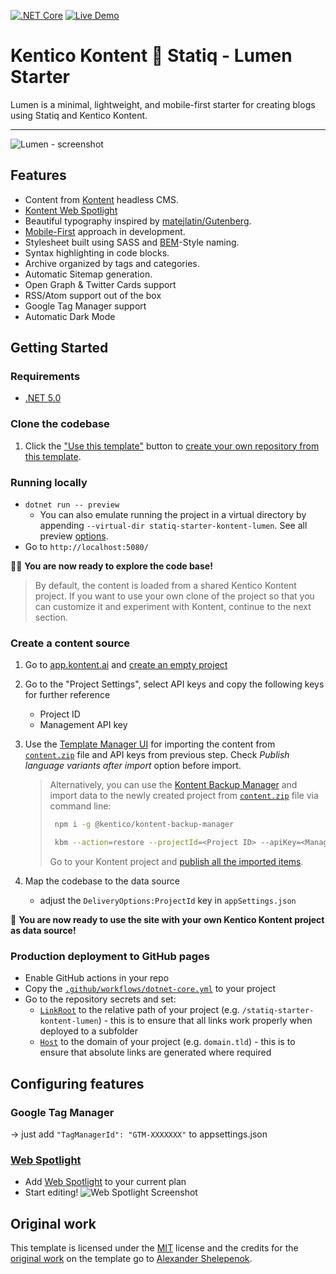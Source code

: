[![.NET Core](https://github.com/Kentico/statiq-starter-kontent-lumen/workflows/.NET%20Core/badge.svg)](https://github.com/Kentico/statiq-starter-kontent-lumen/actions)
[![Live Demo](https://img.shields.io/badge/Live-DEMO-brightgreen.svg?logo=github&logoColor=white)](https://kentico.github.io/statiq-starter-kontent-lumen)

# Kentico Kontent 💖 Statiq - Lumen Starter

Lumen is a minimal, lightweight, and mobile-first starter for creating blogs using Statiq and Kentico Kontent.

---
![Lumen - screenshot](https://i.imgur.com/vLBpkl6.png)

## Features

- Content from [Kontent](http://kontent.ai/) headless CMS.
- [Kontent Web Spotlight](https://docs.kontent.ai/tutorials/set-up-kontent/set-up-your-project/web-spotlight)
- Beautiful typography inspired by [matejlatin/Gutenberg](https://github.com/matejlatin/Gutenberg).
- [Mobile-First](https://medium.com/@mrmrs_/mobile-first-css-48bc4cc3f60f) approach in development.
- Stylesheet built using SASS and [BEM](http://getbem.com/naming/)-Style naming.
- Syntax highlighting in code blocks.
- Archive organized by tags and categories.
- Automatic Sitemap generation.
- Open Graph & Twitter Cards support
- RSS/Atom support out of the box
- Google Tag Manager support
- Automatic Dark Mode

## Getting Started

### Requirements

- [.NET 5.0](https://dotnet.microsoft.com/download)

### Clone the codebase

1. Click the ["Use this template"](https://github.com/Kontent/statiq-starter-kontent-lumen/generate) button to [create your own repository from this template](https://help.github.com/en/github/creating-cloning-and-archiving-repositories/creating-a-repository-from-a-template).

### Running locally

- `dotnet run -- preview`
  - You can also emulate running the project in a virtual directory by appending `--virtual-dir statiq-starter-kontent-lumen`. See all preview [options](https://statiq.dev/web/running/preview-server).
- Go to `http://localhost:5080/`

🎊🎉 **You are now ready to explore the code base!**

> By default, the content is loaded from a shared Kentico Kontent project. If you want to use your own clone of the project so that you can customize it and experiment with Kontent, continue to the next section.

### Create a content source

1. Go to [app.kontent.ai](https://app.kontent.ai) and [create an empty project](https://docs.kontent.ai/tutorials/set-up-kontent/projects/manage-projects#a-creating-projects)
1. Go to the "Project Settings", select API keys and copy the following keys for further reference
    - Project ID
    - Management API key
1. Use the [Template Manager UI](https://kentico.github.io/kontent-template-manager/import) for importing the content from [`content.zip`](./content.zip) file and API keys from previous step. Check *Publish language variants after import* option before import.

    > Alternatively, you can use the [Kontent Backup Manager](https://github.com/Kentico/kontent-backup-manager-js) and import data to the newly created project from [`content.zip`](./content.zip) file via command line:
    >
    >   ```sh
    >    npm i -g @kentico/kontent-backup-manager
    >
    >    kbm --action=restore --projectId=<Project ID> --apiKey=<Management API key> --zipFilename=content
    >    ```
    >
    > Go to your Kontent project and [publish all the imported items](https://docs.kontent.ai/tutorials/write-and-collaborate/publish-your-work/publish-content-items).

1. Map the codebase to the data source
    - adjust the `DeliveryOptions:ProjectId` key in `appSettings.json`

🚀 **You are now ready to use the site with your own Kentico Kontent project as data source!**

### Production deployment to GitHub pages

- Enable GitHub actions in your repo
- Copy the [`.github/workflows/dotnet-core.yml`](https://github.com/Kontent/statiq-starter-kontent-lumen/blob/master/.github/workflows/dotnet-core.yml) to your project
- Go to the repository secrets and set:
  - [`LinkRoot`](https://statiq.dev/framework/configuration/settings) to the relative path of your project (e.g. `/statiq-starter-kontent-lumen`) - this is to ensure that all links work properly when deployed to a subfolder
  - [`Host`](https://statiq.dev/framework/configuration/settings) to the domain of your project (e.g. `domain.tld`) - this is to ensure that absolute links are generated where required

## Configuring features

### Google Tag Manager

-> just add `"TagManagerId": "GTM-XXXXXXX"` to appsettings.json

### [Web Spotlight](https://webspotlight.kontent.ai/)

- Add [Web Spotlight](https://kontent.ai/pricing) to your current plan
- Start editing!
![Web Spotlight Screenshot](https://i.imgur.com/0WykmeX.png)

## Original work

This template is licensed under the [MIT](LICENSE) license and the credits for the [original work](https://github.com/alxshelepenok/gatsby-starter-lumen) on the template go to [Alexander Shelepenok](https://github.com/alxshelepenok).
